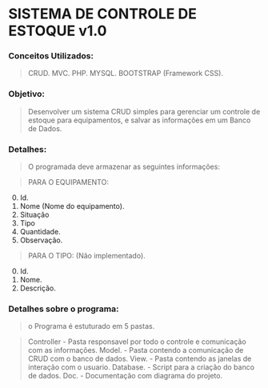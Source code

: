 # SISTEMA DE CONTROLE DE ESTOQUE v1.0

### Conceitos Utilizados:

>CRUD.
>MVC.
>PHP.
>MYSQL.
>BOOTSTRAP (Framework CSS).

### Objetivo: 

>Desenvolver um sistema CRUD simples para gerenciar um controle de estoque para equipamentos, e salvar as informações em um Banco de Dados.

### Detalhes:

>O programada deve armazenar as seguintes informações:

> PARA O EQUIPAMENTO:

0. Id.
1. Nome (Nome do equipamento).
2. Situação
3. Tipo
4. Quantidade.
5. Observação.

> PARA O TIPO: (Não implementado).

0. Id.
1. Nome.
2. Descrição.



### Detalhes sobre o programa:

> o Programa é estuturado em 5 pastas.

>Controller - Pasta responsavel por todo o controle e comunicação com as informações. 
>Model.     - Pasta contendo a comunicação de CRUD com o banco de dados.
>View.      - Pasta contendo as janelas de interação com o usuario.
>Database.  - Script para a criação do banco de dados.
>Doc.       - Documentação com diagrama do projeto.




